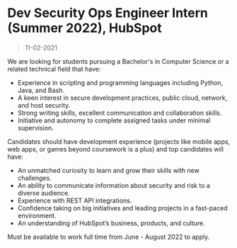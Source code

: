 # Dev Security Ops Engineer Intern (Summer 2022), HubSpot

> 11-02-2021

We are looking for students pursuing a Bachelor's in Computer Science or a related technical field that have:

- Experience in scripting and programming languages including Python, Java, and Bash.
- A keen interest in secure development practices, public cloud, network, and host security.
- Strong writing skills, excellent communication and collaboration skills.
- Initiative and autonomy to complete assigned tasks under minimal supervision.

Candidates should have development experience (projects like mobile apps, web apps, or games beyond coursework is a plus) and top candidates will have:

- An unmatched curiosity to learn and grow their skills with new challenges.
- An ability to communicate information about security and risk to a diverse audience.
- Experience with REST API integrations.
- Confidence taking on big initiatives and leading projects in a fast-paced environment.
- An understanding of HubSpot’s business, products, and culture.

Must be available to work full time from June - August 2022 to apply.
